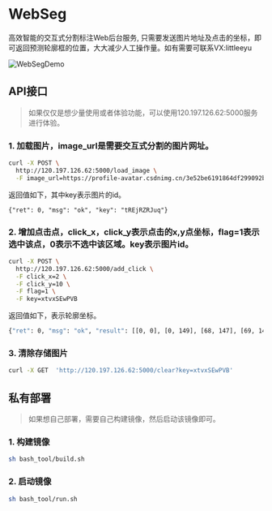 # WebSeg

高效智能的交互式分割标注Web后台服务, 只需要发送图片地址及点击的坐标，即可返回预测轮廓框的位置，大大减少人工操作量。如有需要可联系VX:littleeyu

![WebSegDemo](https://user-images.githubusercontent.com/84259897/184518254-efce2921-9769-474a-8512-f70dc349bb3f.gif)

## API接口
> 如果仅仅是想少量使用或者体验功能，可以使用120.197.126.62:5000服务进行体验。
### 1. 加载图片，image_url是需要交互式分割的图片网址。

```bash
curl -X POST \
  http://120.197.126.62:5000/load_image \
  -F image_url=https://profile-avatar.csdnimg.cn/3e52be6191864df299092b77fe863158_vitionxp.jpg
```
返回值如下，其中key表示图片的id。
```
{"ret": 0, "msg": "ok", "key": "tREjRZRJuq"}
````

### 2. 增加点击点，click_x，click_y表示点击的x,y点坐标，flag=1表示选中该点，0表示不选中该区域。key表示图片id。
```bash
curl -X POST \
  http://120.197.126.62:5000/add_click \
  -F click_x=2 \
  -F click_y=10 \
  -F flag=1 \
  -F key=xtvxSEwPVB
```
返回值如下，表示轮廓坐标。
```bash
{"ret": 0, "msg": "ok", "result": [[0, 0], [0, 149], [68, 147], [69, 148], [87, 147], [80, 147], [78, 145], [71, 144], [62, 145], [44, 134], [41, 122], [42, 117], [41, 113], [34, 110], [25, 100], [20, 86], [18, 84], [18, 68], [24, 54], [24, 51], [33, 32], [43, 23], [43, 19], [49, 12], [61, 12], [64, 9], [74, 6], [81, 6], [92, 12], [101, 13], [113, 11], [122, 19], [120, 28], [120, 32], [125, 37], [125, 58], [127, 71], [125, 89], [114, 107], [107, 113], [107, 124], [109, 126], [115, 125], [115, 121], [116, 119], [118, 118], [120, 120], [123, 121], [131, 129], [130, 134], [132, 136], [134, 133], [137, 136], [144, 139], [147, 146], [149, 4], [148, 3], [148, 0]]}
```

### 3. 清除存储图片
```bash
curl -X GET  'http://120.197.126.62:5000/clear?key=xtvxSEwPVB' 
```

## 私有部署
> 如果想自己部署，需要自己构建镜像，然后启动该镜像即可。

### 1. 构建镜像
```bash
sh bash_tool/build.sh
```

### 2. 启动镜像
```bash
sh bash_tool/run.sh
```